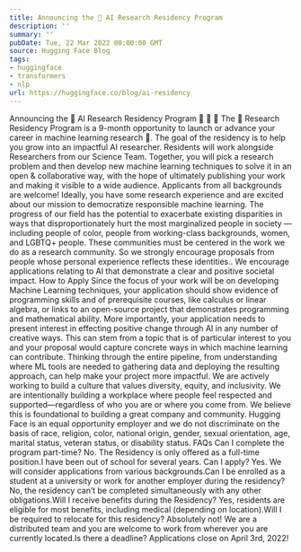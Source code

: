 ```yaml
---
title: Announcing the 🤗 AI Research Residency Program
description: ''
summary: ''
pubDate: Tue, 22 Mar 2022 00:00:00 GMT
source: Hugging Face Blog
tags:
- huggingface
- transformers
- nlp
url: https://huggingface.co/blog/ai-residency
---
```


Announcing the 🤗 AI Research Residency Program 🎉 🎉 🎉
The 🤗 Research Residency Program is a 9-month opportunity to launch or advance your career in machine learning research 🚀. The goal of the residency is to help you grow into an impactful AI researcher. Residents will work alongside Researchers from our Science Team. Together, you will pick a research problem and then develop new machine learning techniques to solve it in an open & collaborative way, with the hope of ultimately publishing your work and making it visible to a wide audience.
Applicants from all backgrounds are welcome! Ideally, you have some research experience and are excited about our mission to democratize responsible machine learning. The progress of our field has the potential to exacerbate existing disparities in ways that disproportionately hurt the most marginalized people in society — including people of color, people from working-class backgrounds, women, and LGBTQ+ people. These communities must be centered in the work we do as a research community. So we strongly encourage proposals from people whose personal experience reflects these identities.. We encourage applications relating to AI that demonstrate a clear and positive societal impact.
How to Apply
Since the focus of your work will be on developing Machine Learning techniques, your application should show evidence of programming skills and of prerequisite courses, like calculus or linear algebra, or links to an open-source project that demonstrates programming and mathematical ability.
More importantly, your application needs to present interest in effecting positive change through AI in any number of creative ways. This can stem from a topic that is of particular interest to you and your proposal would capture concrete ways in which machine learning can contribute. Thinking through the entire pipeline, from understanding where ML tools are needed to gathering data and deploying the resulting approach, can help make your project more impactful.
We are actively working to build a culture that values diversity, equity, and inclusivity. We are intentionally building a workplace where people feel respected and supported—regardless of who you are or where you come from. We believe this is foundational to building a great company and community. Hugging Face is an equal opportunity employer and we do not discriminate on the basis of race, religion, color, national origin, gender, sexual orientation, age, marital status, veteran status, or disability status.
FAQs
Can I complete the program part-time?
No. The Residency is only offered as a full-time position.I have been out of school for several years. Can I apply?
Yes. We will consider applications from various backgrounds.Can I be enrolled as a student at a university or work for another employer during the residency?
No, the residency can’t be completed simultaneously with any other obligations.Will I receive benefits during the Residency?
Yes, residents are eligible for most benefits, including medical (depending on location).Will I be required to relocate for this residency?
Absolutely not! We are a distributed team and you are welcome to work from wherever you are currently located.Is there a deadline?
Applications close on April 3rd, 2022!